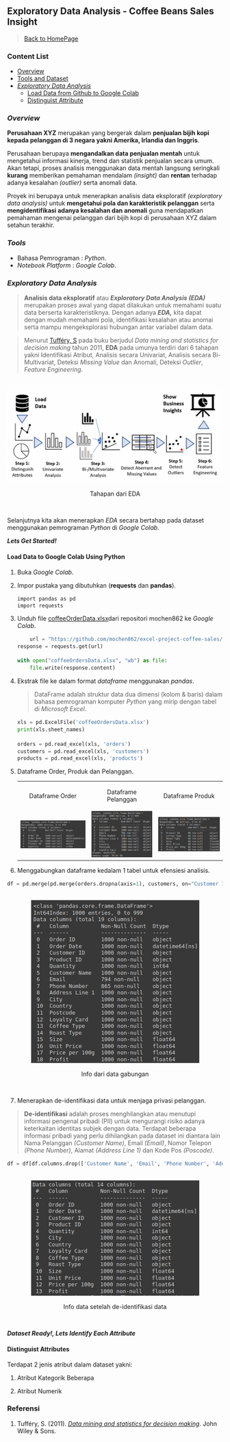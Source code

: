 ## Exploratory Data Analysis - Coffee Beans Sales Insight

> [Back to HomePage](https://github.com/niddyhaw/data-analysis-portofolio)

### Content List
 - [Overview](#overview)
 - [Tools and Dataset](#tools-and-dataset)
 - [*Exploratory Data Analysis*](#exploratory-data-analysis)
    - [Load Data from Github to Google Colab](#load-data-to-google-colab)
    - [Distinguist Attribute](#distinguist-attributes)

### *Overview*
**Perusahaan XYZ** merupakan yang bergerak dalam **penjualan bijih kopi kepada pelanggan di 3 negara yakni Amerika, Irlandia dan Inggris**. 

Perusahaan berupaya **mengandalkan data penjualan mentah** untuk mengetahui informasi kinerja, trend dan statistik penjualan secara umum. Akan tetapi, proses analisis menggunakan data mentah langsung seringkali **kurang** memberikan pemahaman mendalam *(insight)* dan **rentan** terhadap adanya kesalahan *(outlier)* serta anomali data. 

Proyek ini berupaya untuk menerapkan analisis data eksploratif *(exploratory data analysis)* untuk **mengetahui pola dan karakteristik pelanggan** serta **mengidentifikasi adanya kesalahan dan anomali** guna mendapatkan pemahaman mengenai pelanggan dari bijih kopi di perusahaan XYZ dalam setahun terakhir. 

### *Tools*
- Bahasa Pemrograman : *Python*.
- *Notebook Platform* : *Google Colab*.

### *Exploratory Data Analysis*

> **Analisis data eksploratif** atau **_Exploratory Data Analysis_ _(EDA)_** merupakan proses awal 
yang dapat dilakukan untuk memahami suatu data berserta karakteristiknya. Dengan adanya **_EDA,_** kita dapat dengan mudah memahami pola, identifikasi kesalahan atau anomai serta mampu mengeksplorasi hubungan antar variabel dalam data. 

> Menurut [Tufféry, S](#referensi) pada buku berjudul *Data mining and statistics for decision making* tahun 2011, **EDA** pada umunya terdiri dari 6 tahapan yakni Identifikasi Atribut, Analisis secara Univariat, Analisis secara Bi-Multivariat, Deteksi *Missing Value* dan Anomali, Deteksi *Outlier*, *Feature Engineering*.

<p align="center">
    <br>
    <img src="img/EDA.png" alt="EDA" >
    <p align="center"> Tahapan dari EDA</p>
    <br>
</p>


Selanjutnya kita akan menerapkan *EDA* secara bertahap pada dataset menggunakan pemrograman *Python* di *Google Colab*. 

***Lets Get Started!***


#### Load Data to Google Colab Using Python
1. Buka _Google Colab_.
2. Impor pustaka yang dibutuhkan (**requests** dan **pandas**).
    ```pyhton
    import pandas as pd
    import requests
    ```

3. Unduh file [coffeeOrderData.xlsx](https://github.com/mochen862/excel-project-coffee-sales)dari repositori mochen862 ke _Google Colab_.
    ```python
        url = "https://github.com/mochen862/excel-project-coffee-sales/raw/main/coffeeOrdersDataxlsx"
    response = requests.get(url)
        
    with open("coffeeOrdersData.xlsx", "wb") as file:
        file.write(response.content)
    ```

4. Ekstrak file ke dalam format _dataframe_ menggunakan _pandas_.
    > DataFrame adalah struktur data dua dimensi (kolom & baris) dalam bahasa pemrograman komputer _Python_ yang mirip dengan tabel di _Microsoft Excel_.

    ```python
    xls = pd.ExcelFile('coffeeOrdersData.xlsx')
    print(xls.sheet_names)
    
    orders = pd.read_excel(xls, 'orders')
    customers = pd.read_excel(xls, 'customers')
    products = pd.read_excel(xls, 'products')
    ```

5. Dataframe Order, Produk dan Pelanggan.
    <table>
      <tr>
        <td> <p align="center">Dataframe Order</p></td>
        <td> <p align="center">Dataframe Pelanggan</p></td>
        <td> <p align="center">Dataframe Produk</p></td>
      </tr>
      <tr>
        <td><img src="img/order_df.png" </td>
        <td><img src="img/customer_df.png" ></td>
        <td><img src="img/product_df.png" ></td>
      </tr>
    </table>

6. Menggabungkan dataframe kedalam 1 tabel untuk efensiesi analisis.
```python
df = pd.merge(pd.merge(orders.dropna(axis=1), customers, on="Customer ID", how="left"), products, on="Product ID", how="left")
```
<p align="center">
    <br>
    <img src="img/merged_df.png" alt="Tabel Gabungan" >
    <p align="center"> Info dari data gabungan</p>
    <br>
</p>


7. Menerapkan de-identifikasi data untuk menjaga privasi pelanggan.

> **De-identifikasi** adalah proses menghilangkan atau menutupi informasi pengenal pribadi (PII) untuk mengurangi risiko adanya keterkaitan identitas subjek dengan data. Terdapat beberapa informasi pribadi yang perlu dihilangkan pada dataset ini diantara lain Nama Pelanggan _(Customer Name)_, Email _(Email)_, Nomor Telepon _(Phone Number)_, Alamat _(Address Line 1)_ dan Kode Pos _(Poscode)_.

```python
df = df[df.columns.drop(['Customer Name', 'Email', 'Phone Number', 'Address Line 1', 'Postcode'])]
```

<p align="center">
    <br>
    <img src="img/df.png" alt="Dataframe Setelah De-Identifikasi Data " >
    <p align="center"> Info data setelah de-identifikasi data </p>
    <br>
</p>


***Dataset Ready!, Lets Identify Each Attribute***


#### Distinguist Attributes
Terdapat 2 jenis atribut dalam dataset yakni:
1. Atribut Kategorik
    Beberapa 


2. Atribut Numerik


### Referensi 
1. Tufféry, S. (2011). [*Data mining and statistics for decision making*](https://onlinelibrary.wiley.com/doi/book/10.1002/9780470979174). John Wiley & Sons.
